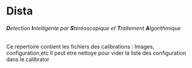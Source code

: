 
# Dista
###### **D**etection **I**ntelligente par **S**téréoscopique et **T**raitement **A**lgorithmique 

Ce repertoire contient les fichiers des calibrations : Images, configuration,etc
Il peut etre nettoye pour vider la liste des configuration dans le calibrator
